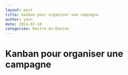 ```yaml
---
layout: post
title: Kanban pour organiser une campagne
author: yann
date: 2024-07-10
categories: Maitre-du-Donjon
---
```


# Kanban pour organiser une campagne
